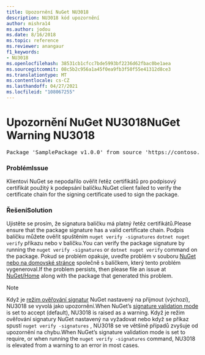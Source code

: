 ```yaml
---
title: Upozornění NuGet NU3018
description: NU3018 kód upozornění
author: mishra14
ms.author: jodou
ms.date: 8/16/2018
ms.topic: reference
ms.reviewer: anangaur
f1_keywords:
- NU3018
ms.openlocfilehash: 38531cb1cfcc7bde5993bf2236d62fbac0be1aea
ms.sourcegitcommit: 08c5b2c956a1a45f0ea9fb3f50f55e41312d8ce3
ms.translationtype: MT
ms.contentlocale: cs-CZ
ms.lasthandoff: 04/27/2021
ms.locfileid: "108067255"
---
```

# <a name="nuget-warning-nu3018"></a><span data-ttu-id="54ff9-103">Upozornění NuGet NU3018</span><span class="sxs-lookup"><span data-stu-id="54ff9-103">NuGet Warning NU3018</span></span>

<pre>Package 'SamplePackage v1.0.0' from source 'https://contoso.com/index.json': The primary signature's signing certificate is not trusted by the trust provider.</pre>

### <a name="issue"></a><span data-ttu-id="54ff9-104">Problém</span><span class="sxs-lookup"><span data-stu-id="54ff9-104">Issue</span></span>

<span data-ttu-id="54ff9-105">Klientovi NuGet se nepodařilo ověřit řetěz certifikátů pro podpisový certifikát použitý k podepsání balíčku.</span><span class="sxs-lookup"><span data-stu-id="54ff9-105">NuGet client failed to verify the certificate chain for the signing certificate used to sign the package.</span></span>

### <a name="solution"></a><span data-ttu-id="54ff9-106">Řešení</span><span class="sxs-lookup"><span data-stu-id="54ff9-106">Solution</span></span>

<span data-ttu-id="54ff9-107">Ujistěte se prosím, že signatura balíčku má platný řetěz certifikátů.</span><span class="sxs-lookup"><span data-stu-id="54ff9-107">Please ensure that the package signature has a valid certificate chain.</span></span> <span data-ttu-id="54ff9-108">Podpis balíčku můžete ověřit spuštěním `nuget verify -signatures` `dotnet nuget verify` příkazu nebo v balíčku.</span><span class="sxs-lookup"><span data-stu-id="54ff9-108">You can verify the package signature by running the `nuget verify -signatures` or `dotnet nuget verify` command on the package.</span></span> <span data-ttu-id="54ff9-109">Pokud se problém opakuje, uveďte problém v souboru [NuGet nebo na domovské stránce](https://github.com/NuGet/Home/issues) společně s balíčkem, který tento problém vygeneroval.</span><span class="sxs-lookup"><span data-stu-id="54ff9-109">If the problem persists, then please file an issue at [NuGet/Home](https://github.com/NuGet/Home/issues) along with the package that generated this problem.</span></span>

> [!Note]
> <span data-ttu-id="54ff9-110">Když je [režim ověřování signatur](../../consume-packages/installing-signed-packages.md#configure-package-signature-requirements) NuGet nastavený na přijmout (výchozí), NU3018 se vyvolá jako upozornění.</span><span class="sxs-lookup"><span data-stu-id="54ff9-110">When NuGet’s [signature validation mode](../../consume-packages/installing-signed-packages.md#configure-package-signature-requirements) is set to accept (default), NU3018 is raised as a warning.</span></span>
> <span data-ttu-id="54ff9-111">Když je režim ověřování signatury NuGet nastavený na vyžadovat nebo když se příkaz spustí `nuget verify -signatures` , NU3018 se ve většině případů zvyšuje od upozornění na chybu.</span><span class="sxs-lookup"><span data-stu-id="54ff9-111">When NuGet’s signature validation mode is set to require, or when running the `nuget verify -signatures` command, NU3018 is elevated from a warning to an error in most cases.</span></span>
